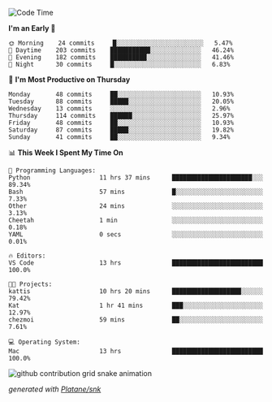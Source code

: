 <!--START_SECTION:waka-->
![Code Time](http://img.shields.io/badge/Code%20Time-215%20hrs%206%20mins-blue)

**I'm an Early 🐤** 

```text
🌞 Morning    24 commits     █░░░░░░░░░░░░░░░░░░░░░░░░   5.47% 
🌆 Daytime    203 commits    ███████████░░░░░░░░░░░░░░   46.24% 
🌃 Evening    182 commits    ██████████░░░░░░░░░░░░░░░   41.46% 
🌙 Night      30 commits     █░░░░░░░░░░░░░░░░░░░░░░░░   6.83%

```
📅 **I'm Most Productive on Thursday** 

```text
Monday       48 commits     ██░░░░░░░░░░░░░░░░░░░░░░░   10.93% 
Tuesday      88 commits     █████░░░░░░░░░░░░░░░░░░░░   20.05% 
Wednesday    13 commits     ░░░░░░░░░░░░░░░░░░░░░░░░░   2.96% 
Thursday     114 commits    ██████░░░░░░░░░░░░░░░░░░░   25.97% 
Friday       48 commits     ██░░░░░░░░░░░░░░░░░░░░░░░   10.93% 
Saturday     87 commits     █████░░░░░░░░░░░░░░░░░░░░   19.82% 
Sunday       41 commits     ██░░░░░░░░░░░░░░░░░░░░░░░   9.34%

```


📊 **This Week I Spent My Time On** 

```text
💬 Programming Languages: 
Python                   11 hrs 37 mins      ██████████████████████░░░   89.34% 
Bash                     57 mins             █░░░░░░░░░░░░░░░░░░░░░░░░   7.33% 
Other                    24 mins             ░░░░░░░░░░░░░░░░░░░░░░░░░   3.13% 
Cheetah                  1 min               ░░░░░░░░░░░░░░░░░░░░░░░░░   0.18% 
YAML                     0 secs              ░░░░░░░░░░░░░░░░░░░░░░░░░   0.01%

🔥 Editors: 
VS Code                  13 hrs              █████████████████████████   100.0%

🐱‍💻 Projects: 
kattis                   10 hrs 20 mins      ███████████████████░░░░░░   79.42% 
Kat                      1 hr 41 mins        ███░░░░░░░░░░░░░░░░░░░░░░   12.97% 
chezmoi                  59 mins             ██░░░░░░░░░░░░░░░░░░░░░░░   7.61%

💻 Operating System: 
Mac                      13 hrs              █████████████████████████   100.0%

```


<!--END_SECTION:waka-->


<!--Snake Game-->
![github contribution grid snake animation](https://raw.githubusercontent.com/viggo-gascou/viggo-gascou/output/github-contribution-grid-snake.svg)

_generated with [Platane/snk](https://github.com/Platane/snk)_
<!--Snake Game-->

